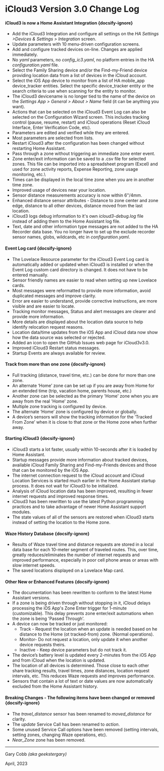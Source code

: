 # iCloud3 Version 3.0 Change Log



#### iCloud3 is now a Home Assistant Integration  {docsify-ignore}

- Add the iCloud3 Integration and configure all settings on the *HA Settings >Devices & Settings > Integration* screen.
- Update parameters with 10 menu-driven configuration screens.
- Add and configure tracked devices on-line. Changes are applied immediately.
- No *yaml* parameters, no *config_ic3.yaml*, no platform entries in the HA *configuration.yaml* file.
- Select the Family Sharing device and/or the Find-my-Friend device providing location data from a list of devices in the iCloud account.
- Select the iOS App device to monitor from a list of HA mobile_app device_tracker entities. Select the specific device_tracker entity or the search criteria to use when scanning for the entity to monitor.
- The iCloud3 devicename is no longer tied to the name of the device on the *Settings App > General > About > Name* field (it can be anything you want).
- Actions that can be selected on the iCloud3 Event Log can also be selected on the Configuration Wizard screen. This includes tracking control (pause, resume, restart) and iCloud operations (Reset iCloud Interface, Enter Verification Code, etc).
- Parameters are edited and verified while they are entered.
- Most parameters are selected from lists.
- Restart iCloud3 after the configuration has been changed without restarting Home Assistant.
- Pass through a zone without triggering an immediate zone enter event.
- Zone enter/exit information can be saved to a .csv file for selected zones. This file can be imported into a spreadsheet program (Excel) and used for zone activity reports, Expense Reporting, zone usage monitoring, etc.\
- Times can be displayed in the local time zone when you are in another time zone.
- Improved usage of devices near your location.
- Sensor distance measurements accuracy is now within 6"/4mm.
- Enhanced distance sensor attributes - Distance to zone center and zone edge, distance to all other devices, distance moved from the last location.
- iCloud3 logs debug information to it's own *icloud3-debug.log* file instead of adding them to the Home Assistant log file.
- Text, date and other information type messages are not added to the HA Recorder data base. You no longer have to set up the exclude recorder sensor names, globs, wildcards, etc in *configuration.yaml*.

#### Event Log card  {docsify-ignore}

- The Lovelace Resource parameter for the iCloud3 Event Log card is automatically added or updated when iCloud3 is installed or when the Event Log custom card directory is changed. It does not have to be entered manually.
- Sensor friendly names are easier to read when setting up new Lovelace cards.
- Most messages were reformatted to provide more information, avoid duplicated messages and improve clarity.
- Error are easier to understand, provide corrective instructions, are more visible and are easier to locate.
- Tracking monitor messages, Status and alert messages are clearer and provide more information.
- More details are displayed about the location data source to help identify relocation request reasons.
- Location data/time updates from the iOS App and iCloud data now show how the data source was selected or rejected. 
- Added an icon to open the GitHub Issues web page for iCloud3v3.0.
- Improved iCloud3 Restart status messages.
- Startup Events are always available for review.

#### Track from more than one zone  {docsify-ignore}

- Full tracking (distance, travel time, etc.) can be done for more than one zone.
- An alternate ‘Home’ zone can be set up if you are away from Home for an extended time (trip, vacation home, parents house, etc.)
- Another zone can be selected as the primary 'Home' zone when you are away from the real 'Home' zone.
- Multiple zone tracking is configured by device.
- The alternate ‘Home’ zone is configured by device or globally.
- A device’s sensors will show the tracking information for the ‘Tracked From Zone’ when it is close to that zone or the Home zone when further away.

#### Starting iCloud3  {docsify-ignore}

- iCloud3 starts a lot faster, usually within 10-seconds after it is loaded by Home Assistant. 
- Startup messages provide more information about tracked devices, available iCloud Family Sharing and Find-my-Friends devices and those that can be monitored by the iOS App.
- The internet connection request to the iCloud account and iCloud Location Services is started much earlier in the Home Assistant startup process. It does not wait for iCloud3 to be initialized.
- Analysis of iCloud location data has been improved, resulting in fewer internet requests and improved response times.
- iCloud3 has been rewritten to use the latest Python programming practices and to take advantage of newer Home Assistant support modules.
- The state values of all of the sensors are restored when iCloud3 starts instead of setting the location to the Home zone.

#### Waze History Database  {docsify-ignore}

- Results of Waze travel time and distance requests are stored in a local data base for each 10-meter segment of traveled routes. This, over time, greatly reduces/eliminates the number of internet requests and improved performance, especially in poor cell phone areas or areas with slow internet speeds.
- The saved locations displayed on a Lovelace Map card.

#### Other New or Enhanced Features  {docsify-ignore}

- The documentation has been rewritten to conform to the latest Home Assistant versions.
- If a zone is being driven through without stopping in it, iCloud delays processing the iOS App's Zone Enter trigger for 1-minute (customizable). This delay prevents zone enter/exit automations when the zone is being 'Passed Through'.
- A device can now be tracked or just monitored:
  - Track - Request the location when an update is needed based on he distance to the Home (ot tracked-from) zone. (Normal operations).
  - Monitor- Do not request a location, only update it when another device requests theirs.
  - Inactive - Keep device parameters but do not track it.
- The device’s battery level is updated every 2-minutes from the iOS App and from iCloud when the location is updated.
- The location of all devices is determined. Those close to each other share tracking results, travel times, zone distances, location request intervals, etc. This reduces Waze requests and improves performance.
- Sensors that contain a lot of text or date values are now automatically excluded from the Home Assistant history. 

#### Breaking Changes - The following items have been changed or removed  {docsify-ignore}

- The *travel_distance* sensor has been renamed to *moved_distance* for clarity.
- The *update* Service Call has been renamed to *action*.
- Some unused Service Call options have been removed (setting intervals, setting zones, changing Waze operations, etc).
- *Near_Zone* zone has been removed.

------
Gary Cobb *(aka geekstergary)*

April, 2023

